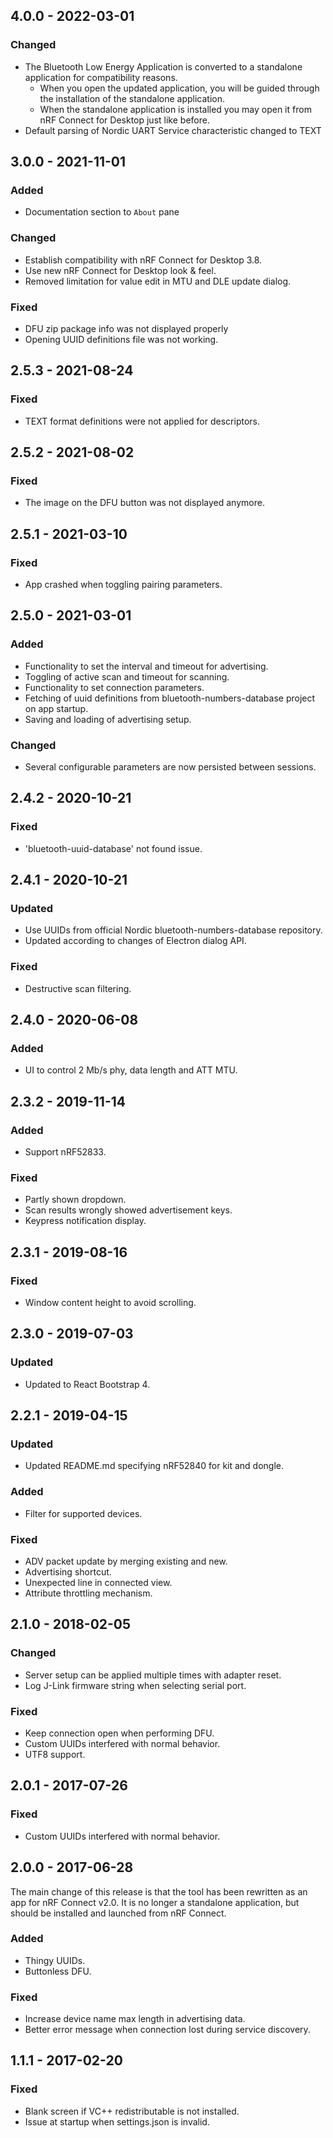 ## 4.0.0 - 2022-03-01

### Changed

-   The Bluetooth Low Energy Application is converted to a standalone
    application for compatibility reasons.
    -   When you open the updated application, you will be guided through the
        installation of the standalone application.
    -   When the standalone application is installed you may open it from nRF
        Connect for Desktop just like before.
-   Default parsing of Nordic UART Service characteristic changed to TEXT

## 3.0.0 - 2021-11-01

### Added

-   Documentation section to `About` pane

### Changed

-   Establish compatibility with nRF Connect for Desktop 3.8.
-   Use new nRF Connect for Desktop look & feel.
-   Removed limitation for value edit in MTU and DLE update dialog.

### Fixed

-   DFU zip package info was not displayed properly
-   Opening UUID definitions file was not working.

## 2.5.3 - 2021-08-24

### Fixed

-   TEXT format definitions were not applied for descriptors.

## 2.5.2 - 2021-08-02

### Fixed

-   The image on the DFU button was not displayed anymore.

## 2.5.1 - 2021-03-10

### Fixed

-   App crashed when toggling pairing parameters.

## 2.5.0 - 2021-03-01

### Added

-   Functionality to set the interval and timeout for advertising.
-   Toggling of active scan and timeout for scanning.
-   Functionality to set connection parameters.
-   Fetching of uuid definitions from bluetooth-numbers-database project on app
    startup.
-   Saving and loading of advertising setup.

### Changed

-   Several configurable parameters are now persisted between sessions.

## 2.4.2 - 2020-10-21

### Fixed

-   'bluetooth-uuid-database' not found issue.

## 2.4.1 - 2020-10-21

### Updated

-   Use UUIDs from official Nordic bluetooth-numbers-database repository.
-   Updated according to changes of Electron dialog API.

### Fixed

-   Destructive scan filtering.

## 2.4.0 - 2020-06-08

### Added

-   UI to control 2 Mb/s phy, data length and ATT MTU.

## 2.3.2 - 2019-11-14

### Added

-   Support nRF52833.

### Fixed

-   Partly shown dropdown.
-   Scan results wrongly showed advertisement keys.
-   Keypress notification display.

## 2.3.1 - 2019-08-16

### Fixed

-   Window content height to avoid scrolling.

## 2.3.0 - 2019-07-03

### Updated

-   Updated to React Bootstrap 4.

## 2.2.1 - 2019-04-15

### Updated

-   Updated README.md specifying nRF52840 for kit and dongle.

### Added

-   Filter for supported devices.

### Fixed

-   ADV packet update by merging existing and new.
-   Advertising shortcut.
-   Unexpected line in connected view.
-   Attribute throttling mechanism.

## 2.1.0 - 2018-02-05

### Changed

-   Server setup can be applied multiple times with adapter reset.
-   Log J-Link firmware string when selecting serial port.

### Fixed

-   Keep connection open when performing DFU.
-   Custom UUIDs interfered with normal behavior.
-   UTF8 support.

## 2.0.1 - 2017-07-26

### Fixed

-   Custom UUIDs interfered with normal behavior.

## 2.0.0 - 2017-06-28

The main change of this release is that the tool has been rewritten as an app
for nRF Connect v2.0. It is no longer a standalone application, but should be
installed and launched from nRF Connect.

### Added

-   Thingy UUIDs.
-   Buttonless DFU.

### Fixed

-   Increase device name max length in advertising data.
-   Better error message when connection lost during service discovery.

## 1.1.1 - 2017-02-20

### Fixed

-   Blank screen if VC++ redistributable is not installed.
-   Issue at startup when settings.json is invalid.
